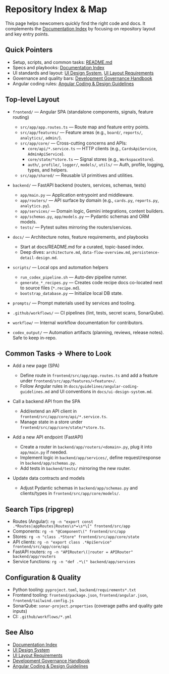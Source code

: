 # Repository Index & Map

This page helps newcomers quickly find the right code and docs. It complements the [Documentation Index](README.md) by focusing on repository layout and key entry points.

## Quick Pointers

- Setup, scripts, and common tasks: [README.md](../README.md)
- Specs and playbooks: [Documentation Index](README.md)
- UI standards and layout: [UI Design System](ui-design-system.md), [UI Layout Requirements](ui-layout-requirements.md)
- Governance and quality bars: [Development Governance Handbook](governance/development-governance-handbook.md)
- Angular coding rules: [Angular Coding & Design Guidelines](guidelines/angular-coding-guidelines.md)

## Top-level Layout

- `frontend/` — Angular SPA (standalone components, signals, feature routing)
  - `src/app/app.routes.ts` — Route map and feature entry points.
  - `src/app/features/` — Feature areas (e.g., `board/`, `reports/`, `analytics/`, `admin/`).
  - `src/app/core/` — Cross-cutting concerns and APIs:
    - `core/api/*.service.ts` — HTTP clients (e.g., `CardsApiService`, `AdminApiService`).
    - `core/state/*store.ts` — Signal stores (e.g., `WorkspaceStore`).
    - `auth/`, `profile/`, `logger/`, `models/`, `utils/` — Auth, profile, logging, types, and helpers.
  - `src/app/shared/` — Reusable UI primitives and utilities.

- `backend/` — FastAPI backend (routers, services, schemas, tests)
  - `app/main.py` — Application entrypoint and middleware.
  - `app/routers/` — API surface by domain (e.g., `cards.py`, `reports.py`, `analytics.py`).
  - `app/services/` — Domain logic, Gemini integrations, content builders.
  - `app/schemas.py`, `app/models.py` — Pydantic schemas and ORM models.
  - `tests/` — Pytest suites mirroring the routers/services.

- `docs/` — Architecture notes, feature requirements, and playbooks
  - Start at docs/README.md for a curated, topic-based index.
  - Deep dives: `architecture.md`, `data-flow-overview.md`, `persistence-detail-design.md`.

- `scripts/` — Local ops and automation helpers
  - `run_codex_pipeline.sh` — Auto‑dev pipeline runner.
  - `generate_*_recipes.py` — Creates code recipe docs co-located next to source files (`*.recipe.md`).
  - `bootstrap_database.py` — Initialize local DB state.

- `prompts/` — Prompt materials used by services and tooling.

- `.github/workflows/` — CI pipelines (lint, tests, secret scans, SonarQube).

- `workflow/` — Internal workflow documentation for contributors.

- `codex_output/` — Automation artifacts (planning, reviews, release notes). Safe to keep in-repo.

## Common Tasks → Where to Look

- Add a new page (SPA)
  - Define route in `frontend/src/app/app.routes.ts` and add a feature under `frontend/src/app/features/<feature>/`.
  - Follow Angular rules in `docs/guidelines/angular-coding-guidelines.md` and UI conventions in `docs/ui-design-system.md`.

- Call a backend API from the SPA
  - Add/extend an API client in `frontend/src/app/core/api/*.service.ts`.
  - Manage state in a store under `frontend/src/app/core/state/*store.ts`.

- Add a new API endpoint (FastAPI)
  - Create a router in `backend/app/routers/<domain>.py`, plug it into `app/main.py` if needed.
  - Implement logic in `backend/app/services/`, define request/response in `backend/app/schemas.py`.
  - Add tests in `backend/tests/` mirroring the new router.

- Update data contracts and models
  - Adjust Pydantic schemas in `backend/app/schemas.py` and clients/types in `frontend/src/app/core/models/`.

## Search Tips (ripgrep)

- Routes (Angular): `rg -n "export const .*Routes|appRoutes|Routes\s*=\s*\[" frontend/src/app`
- Components: `rg -n "@Component\(" frontend/src/app`
- Stores: `rg -n "class .*Store" frontend/src/app/core/state`
- API clients: `rg -n "export class .*ApiService" frontend/src/app/core/api`
- FastAPI routers: `rg -n "APIRouter\(|router = APIRouter" backend/app/routers`
- Service functions: `rg -n "def .*\(" backend/app/services`

## Configuration & Quality

- Python tooling: `pyproject.toml`, `backend/requirements*.txt`
- Frontend tooling: `frontend/package.json`, `frontend/angular.json`, `frontend/tailwind.config.js`
- SonarQube: `sonar-project.properties` (coverage paths and quality gate inputs)
- CI: `.github/workflows/*.yml`

## See Also

- [Documentation Index](README.md)
- [UI Design System](ui-design-system.md)
- [UI Layout Requirements](ui-layout-requirements.md)
- [Development Governance Handbook](governance/development-governance-handbook.md)
- [Angular Coding & Design Guidelines](guidelines/angular-coding-guidelines.md)
